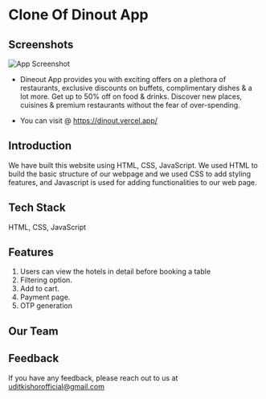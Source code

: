 # Clone Of Dinout App
## Screenshots

![App Screenshot](https://miro.medium.com/max/1400/1*-o0Gs4y3ES5Kjjnj4FB3ig.png)

- Dineout App provides you with exciting offers on a plethora of restaurants, exclusive discounts on buffets, complimentary dishes & a lot more. Get up to 50% off on food & drinks. Discover new places, cuisines & premium restaurants without the fear of over-spending.

- You can visit @ https://dinout.vercel.app/

## Introduction
 We have built this website using HTML, CSS, JavaScript. We used HTML to build the basic structure of our webpage and we used CSS to add styling features, and Javascript is used for adding functionalities to our web page.

## Tech Stack
HTML, CSS, JavaScript

## Features
1. Users can view the hotels in detail before booking a table
2. Filtering option.
3. Add to cart.
4. Payment page.
5. OTP generation

## Our Team

## Feedback

If you have any feedback, please reach out to us at uditkishorofficial@gmail.com


